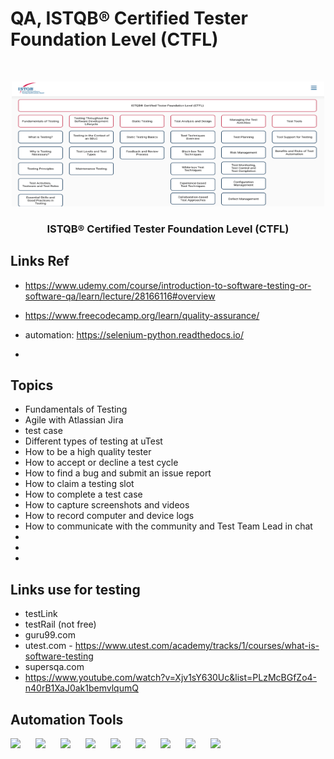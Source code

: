 # QA, ISTQB® Certified Tester Foundation Level (CTFL) 

<br />
<p align="center">
  <a href="#">
    <img src="public/qa.png" alt="ISTQB" width="500" height="200">
  </a>
    <strong>
    <h3 align="center" >ISTQB® Certified Tester Foundation Level (CTFL) </h3>
  </strong>
  </p>

## Links Ref
- https://www.udemy.com/course/introduction-to-software-testing-or-software-qa/learn/lecture/28166116#overview
- https://www.freecodecamp.org/learn/quality-assurance/
- automation:
https://selenium-python.readthedocs.io/

- 

## Topics

-   Fundamentals of Testing
-   Agile with Atlassian Jira
-   test case
- Different types of testing at uTest
- How to be a high quality tester
- How to accept or decline a test cycle
- How to find a bug and submit an issue report
- How to claim a testing slot
- How to complete a test case
- How to capture screenshots and videos
- How to record computer and device logs
- How to communicate with the community and Test Team Lead in chat
-   
-   
-   




## Links use for testing

-   testLink
-   testRail (not free)
-   guru99.com
- utest.com  -   https://www.utest.com/academy/tracks/1/courses/what-is-software-testing 
- supersqa.com
- https://www.youtube.com/watch?v=Xjv1sY630Uc&list=PLzMcBGfZo4-n40rB1XaJ0ak1bemvlqumQ



## Automation Tools 
<img align="left" style="padding-right:10px;" src="https://cdn.jsdelivr.net/npm/simple-icons@3.13.0/icons/python.svg" width="30">

<img align="left" style="padding-right:10px;" src="https://cdn.jsdelivr.net/npm/simple-icons@3.13.0/icons/jenkins.svg" width="30">

<img align="left" style="padding-right:10px;" src="https://cdn.jsdelivr.net/npm/simple-icons@3.13.0/icons/linux.svg" width="30">

<img align="left" style="padding-right:10px;" src="https://cdn.jsdelivr.net/npm/simple-icons@3.13.0/icons/docker.svg" width="30">

<img align="left" style="padding-right:10px;" src="https://cdn.jsdelivr.net/npm/simple-icons@3.13.0/icons/amazonaws.svg" width="30">

<img align="left" style="padding-right:10px;" src="https://cdn.jsdelivr.net/npm/simple-icons@3.13.0/icons/java.svg" width="30">

<img align="left" style="padding-right:10px;" src="https://cdn.jsdelivr.net/npm/simple-icons@3.13.0/icons/mysql.svg" width="30">

<img align="left" style="padding-right:10px;" src="https://cdn.jsdelivr.net/npm/simple-icons@9.19.0/icons/selenium.svg" width="30">

<img align="left" style="padding-right:10px;" src="https://cdn.jsdelivr.net/npm/simple-icons@9.19.0/icons/pycharm.svg" width="30">



